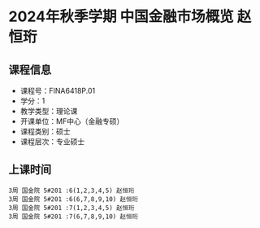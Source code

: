# 2024年秋季学期 中国金融市场概览 赵恒珩






## 课程信息

- 课程号：FINA6418P.01
- 学分：1
- 教学类型：理论课
- 开课单位：MF中心（金融专硕）
- 课程类别：硕士
- 课程层次：专业硕士

## 上课时间

```
3周 国金院 5#201 :6(1,2,3,4,5) 赵恒珩
3周 国金院 5#201 :6(6,7,8,9,10) 赵恒珩
3周 国金院 5#201 :7(1,2,3,4,5) 赵恒珩
3周 国金院 5#201 :7(6,7,8,9,10) 赵恒珩
```

